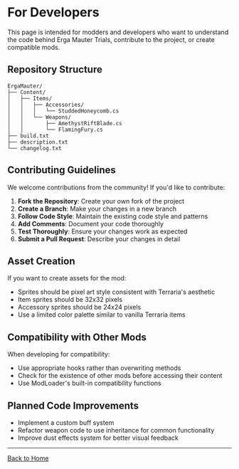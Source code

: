 # For Developers

This page is intended for modders and developers who want to understand the code behind Erga Mauter Trials, contribute to the project, or create compatible mods.

## Repository Structure

```
ErgaMauter/
├── Content/
│   ├── Items/
│   │   ├── Accessories/
│   │   │   └── StuddedHoneycomb.cs
│   │   └── Weapons/
│   │       ├── AmethystRiftBlade.cs
│   │       └── FlamingFury.cs
├── build.txt
├── description.txt
└── changelog.txt
```

## Contributing Guidelines

We welcome contributions from the community! If you'd like to contribute:

1. **Fork the Repository**: Create your own fork of the project
2. **Create a Branch**: Make your changes in a new branch
3. **Follow Code Style**: Maintain the existing code style and patterns
4. **Add Comments**: Document your code thoroughly
5. **Test Thoroughly**: Ensure your changes work as expected
6. **Submit a Pull Request**: Describe your changes in detail

## Asset Creation

If you want to create assets for the mod:

- Sprites should be pixel art style consistent with Terraria's aesthetic
- Item sprites should be 32x32 pixels
- Accessory sprites should be 24x24 pixels
- Use a limited color palette similar to vanilla Terraria items

## Compatibility with Other Mods

When developing for compatibility:

- Use appropriate hooks rather than overwriting methods
- Check for the existence of other mods before accessing their content
- Use ModLoader's built-in compatibility functions

## Planned Code Improvements

- Implement a custom buff system
- Refactor weapon code to use inheritance for common functionality
- Improve dust effects system for better visual feedback

---

[Back to Home](Home)